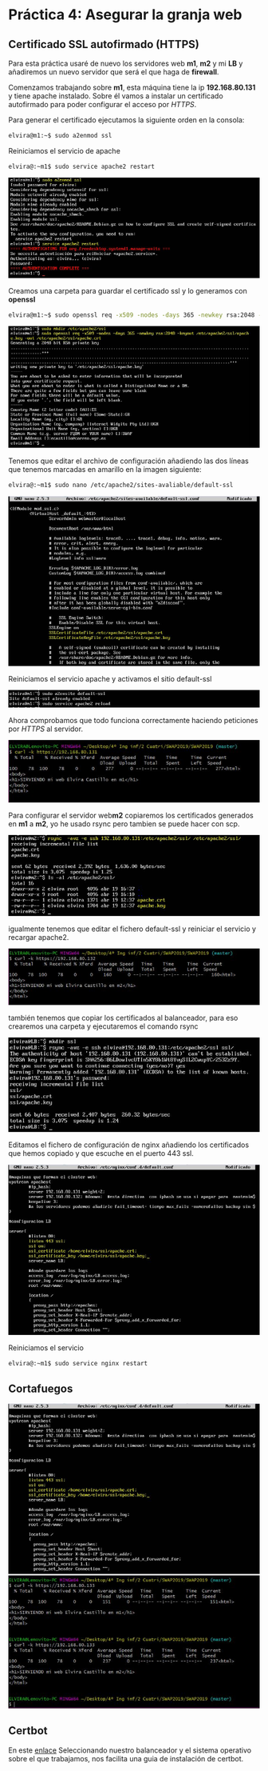 # Práctica 4: Asegurar la granja web

## Certificado SSL autofirmado (HTTPS)

Para esta práctica usaré de nuevo los servidores web **m1**, **m2** y mi **LB** y añadiremos un nuevo servidor que será el que haga de **firewall**.

Comenzamos trabajando sobre **m1**, esta máquina tiene la ip **192.168.80.131** y tiene apache instalado. Sobre él vamos a instalar un certificado autofirmado para poder configurar el acceso por *HTTPS*.

Para generar el certificado ejecutamos la siguiente orden en la consola:

```bash
elvira@m1:~$ sudo a2enmod ssl
```

Reiniciamos el servicio de apache

```bash
elvira@:~m1$ sudo service apache2 restart
```

![imagen](https://github.com/layoel/SWAP2019/blob/master/PRACTICAS/Practica4/imagenes/1.JPG)

Creamos una carpeta para guardar el certificado ssl  y lo generamos con **openssl**

```bash
elvira@m1:~$ sudo openssl req -x509 -nodes -days 365 -newkey rsa:2048 -keyout /etc/apache2/ssl/apache.key -out /etc/apache2/ssl/apache.crt
```

![imagen](https://github.com/layoel/SWAP2019/blob/master/PRACTICAS/Practica4/imagenes/2.JPG)

Tenemos que editar el archivo de configuración añadiendo las dos líneas que tenemos marcadas en amarillo en la imagen siguiente:

```bash
elvira@:~m1$ sudo nano /etc/apache2/sites-avaliable/default-ssl
```

![imagen](https://github.com/layoel/SWAP2019/blob/master/PRACTICAS/Practica4/imagenes/3.JPG)

Reiniciamos el servicio apache y activamos el sitio default-ssl

![imagen](https://github.com/layoel/SWAP2019/blob/master/PRACTICAS/Practica4/imagenes/4.JPG)

Ahora comprobamos que todo funciona correctamente haciendo peticiones por *HTTPS* al servidor.

![imagen](https://github.com/layoel/SWAP2019/blob/master/PRACTICAS/Practica4/imagenes/5.JPG)

Para configurar el servidor web**m2** copiaremos los certificados generados en **m1** a **m2**, yo he usado rsync pero tambien se puede hacer con scp.

![imagen](https://github.com/layoel/SWAP2019/blob/master/PRACTICAS/Practica4/imagenes/7.JPG)

igualmente tenemos que editar el fichero default-ssl y reiniciar el servicio y recargar apache2.

![imagen](https://github.com/layoel/SWAP2019/blob/master/PRACTICAS/Practica4/imagenes/6.JPG)

también tenemos que copiar los certificados al balanceador, para eso crearemos una carpeta y ejecutaremos el comando rsync

![imagen](https://github.com/layoel/SWAP2019/blob/master/PRACTICAS/Practica4/imagenes/8.JPG)

Editamos el fichero de configuración de nginx añadiendo los certificados que hemos copiado y que escuche en el puerto 443 ssl.

![imagen](https://github.com/layoel/SWAP2019/blob/master/PRACTICAS/Practica4/imagenes/9.JPG)

Reiniciamos el servicio
```bash
elvira@:~m1$ sudo service nginx restart
```







## Cortafuegos

![imagen](https://github.com/layoel/SWAP2019/blob/master/PRACTICAS/Practica4/imagenes/9.JPG)
![imagen](https://github.com/layoel/SWAP2019/blob/master/PRACTICAS/Practica4/imagenes/10.JPG)


## Certbot 

En este [enlace](https://certbot.eff.org/lets-encrypt/ubuntuxenial-nginx) Seleccionando nuestro balanceador y el sistema operativo sobre el que trabajamos, nos facilita una guia de instalación de certbot.

